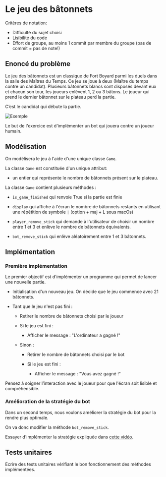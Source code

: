 # Le jeu des bâtonnets

Critères de notation:

* Difficulté du sujet choisi 
* Lisibilité du code
* Effort de groupe, au moins 1 commit par membre du groupe (pas de commit = pas de note!)

## Enoncé du problème

Le jeu des bâtonnets est un classique de Fort Boyard parmi les duels dans la salle des Maîtres du Temps. Ce jeu se joue à deux (Maître du temps contre un candidat). 
Plusieurs bâtonnets blancs sont disposés devant eux et chacun son tour, les joueurs enlèvent 1, 2 ou 3 bâtons. 
Le joueur qui prend le dernier bâtonnet sur le plateau perd la partie. 

C’est le candidat qui débute la partie.

![Exemple](https://i.ytimg.com/vi/tng717lJlnA/hqdefault.jpg)

Le but de l'exercice est d'implémenter un bot qui jouera contre un joueur humain.

## Modélisation

On modélisera le jeu à l'aide d'une unique classe `Game`.

La classe `Game` est constituée d'un unique attribut:

* un entier qui représente le nombre de bâtonnets présent sur le plateau. 

La classe `Game` contient plusieurs méthodes :

* `is_game_finished` qui renvoie True si la partie est finie

* `display` qui affiche à l'écran le nombre de bâtonnets restants en utilisant une répétition de symbole `|` (option + maj + L sous macOs)

* `player_remove_stick` qui demande à l'utilisateur de choisir un nombre entre 1 et 3 et enlève le nombre de bâtonnets équivalents. 

* `bot_remove_stick` qui enlève aléatoirement entre 1 et 3 bâtonnets.

## Implémentation

### Première implémentation

Le premier objectif est d'implémenter un programme qui permet de lancer une nouvelle partie. 

* Initialisation d'un nouveau jeu. On décide que le jeu commence avec 21 bâtonnets.

* Tant que le jeu n'est pas fini :

	* Retirer le nombre de bâtonnets choisi par le joueur
	
	* Si le jeu est fini :
		* Afficher le message : "L'ordinateur a gagné !"
		
	* Sinon :
	
		* Retirer le nombre de bâtonnets choisi par le bot
		
		* Si le jeu est fini : 
		
			* Afficher le message : "Vous avez gagné !"
			
Pensez à soigner l’interaction avec le joueur pour que l'écran soit lisible et compréhensible.

### Amélioration de la stratégie du bot

Dans un second temps, nous voulons améliorer la stratégie du bot pour la rendre plus optimale. 

On va donc modifier la méthode `bot_remove_stick`.

Essayer d'implémenter la stratégie expliquée dans [cette vidéo](https://www.youtube.com/watch?v=l68oiOnTqFE).

## Tests unitaires

Ecrire des tests unitaires vérifiant le bon fonctionnement des méthodes implémentées.
